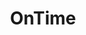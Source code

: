 ---
title: "OnTime"
description: "OnTime is an iOS mobile app developed by Creastel SAS to facilitate your creation process. It is specifically designed to be used along with Instagram."
translationKey: ontime
aliases:
    /ontime/
---